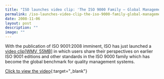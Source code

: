 ```yaml
---
title: "ISO launches video clip: 'The ISO 9000 Family – Global Management Standards'"
permalink: /iso-launches-video-clip-the-iso-9000-family-global-management-standards/
date: 2008-11-06
layout: post
description: ""
image: ""
---
```

With the publication of ISO 9001:2008 imminent, ISO has just launched a [video clip[WMV, 55MB]](http://www.iso.org/sites/multimedia/video/ISO_9000_video.wmv) in which users share their perspectives on earlier ISO 9001 editions and other standards in the ISO 9000 family which has become the global benchmark for quality management systems.

[Click to view the video](https://www.youtube.com/watch?feature=player_embedded&v=oq1Zi_V4KyE){:target="_blank"}